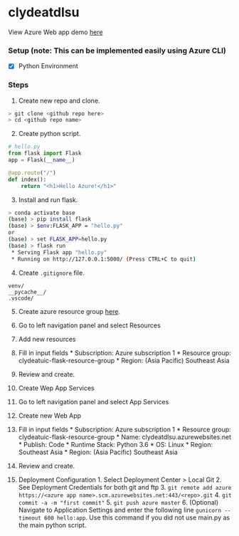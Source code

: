 # clydeatdlsu
View Azure Web app demo [here](https://clydeatdlsu.azurewebsites.net/)

### Setup (note: This can be implemented easily using Azure CLI)
- [x] Python Environment

### Steps

1. Create new repo and clone.
```bash
> git clone <github repo here>
> cd <github repo name>
```

2. Create python script.
```python
# hello.py
from flask import Flask
app = Flask(__name__)

@app.route("/")
def index():
    return "<h1>Hello Azure!</h1>"
```

3. Install and run flask.
```bash
> conda activate base
(base) > pip install flask
(base) > $env:FLASK_APP = "hello.py"
or
(base) > set FLASK_APP=hello.py
(base) > flask run
 * Serving Flask app "hello.py"
 * Running on http://127.0.0.1:5000/ (Press CTRL+C to quit)
```

4. Create ```.gitignore``` file.
```text
venv/
__pycache__/
.vscode/
```

5. Create azure resource group [here](https://portal.azure.com/#home).
  1. Go to left navigation panel and select Resources
  2. Add new resources
  3. Fill in input fields
    * Subscription: Azure subscription 1
    * Resource group: clydeatuic-flask-resource-group
    * Region: (Asia Pacific) Southeast Asia
  4. Review and create.

6. Create Wep App Services
  1. Go to left navigation panel and select App Services
  2. Create new Web App
  3. Fill in input fields
    * Subscription: Azure subscription 1
    * Resource group: clydeatuic-flask-resource-group
    * Name: clydeatdlsu.azurewebsites.net
    * Publish: Code
    * Runtime Stack: Python 3.6
    * OS: Linux
    * Region: Southeast Asia
    * Region: (Asia Pacific) Southeast Asia
  4. Review and create.

  7. Deployment Configuration
    1. Select Deployment Center > Local Git
    2. See Deployment Credentials for both git and ftp
    3. ```git remote add azure https://<azure app name>.scm.azurewebsites.net:443/<repo>.git```
    4. ```git commit -a -m "first commit"```
    5. ```git push azure master```
    6. (Optional) Navigate to Application Settings and enter the following line ```gunicorn --timeout 600 hello:app```. Use this command if you did not use main.py as the main python script.